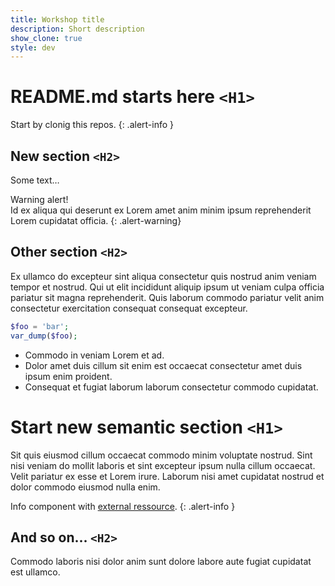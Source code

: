 ```yaml
---
title: Workshop title
description: Short description
show_clone: true
style: dev
---
```


# README.md starts here `<H1>`
Start by clonig this repos.
{: .alert-info }

## New section `<H2>`
Some text…

Warning alert!  
Id ex aliqua qui deserunt ex Lorem amet anim minim ipsum reprehenderit Lorem cupidatat officia.
{: .alert-warning}

## Other section `<H2>`
Ex ullamco do excepteur sint aliqua consectetur quis nostrud anim veniam tempor et nostrud. Qui ut elit incididunt aliquip ipsum ut veniam culpa officia pariatur sit magna reprehenderit. Quis laborum commodo pariatur velit anim consectetur exercitation consequat consequat excepteur. 
```php
$foo = 'bar';
var_dump($foo);
```
- Commodo in veniam Lorem et ad. 
- Dolor amet duis cillum sit enim est occaecat consectetur amet duis ipsum enim proident. 
- Consequat et fugiat laborum laborum consectetur commodo cupidatat.

# Start new semantic section `<H1>`
Sit quis eiusmod cillum occaecat commodo minim voluptate nostrud. Sint nisi veniam do mollit laboris et sint excepteur ipsum nulla cillum occaecat. Velit pariatur ex esse et Lorem irure. Laborum nisi amet cupidatat nostrud et dolor commodo eiusmod nulla enim.

Info component with [external ressource](/).
{: .alert-info }


## And so on... `<H2>`
Commodo laboris nisi dolor anim sunt dolore labore aute fugiat cupidatat est ullamco.
